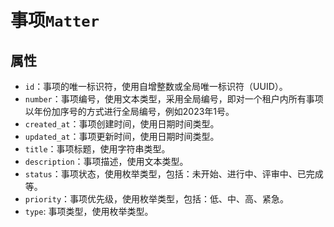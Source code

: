 # 事项`Matter`

## 属性

- `id`：事项的唯一标识符，使用自增整数或全局唯一标识符（UUID）。
- `number`：事项编号，使用文本类型，采用全局编号，即对一个租户内所有事项以年份加序号的方式进行全局编号，例如2023年1号。
- `created_at`：事项创建时间，使用日期时间类型。
- `updated_at`：事项更新时间，使用日期时间类型。
- `title`：事项标题，使用字符串类型。
- `description`：事项描述，使用文本类型。
- `status`：事项状态，使用枚举类型，包括：未开始、进行中、评审中、已完成等。
- `priority`：事项优先级，使用枚举类型，包括：低、中、高、紧急。
- `type`: 事项类型，使用枚举类型。
